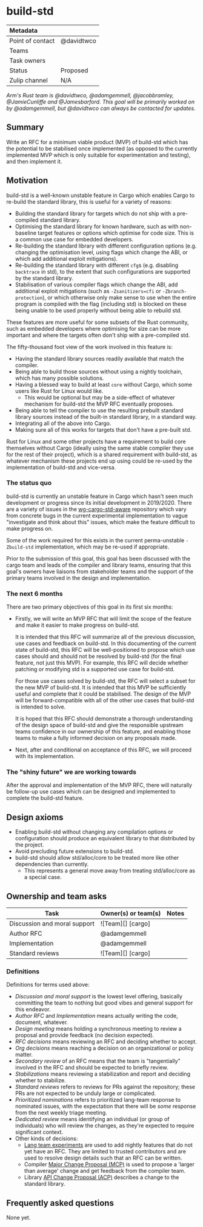 # build-std

| Metadata         |                  |
|:-----------------|------------------|
| Point of contact | @davidtwco       |
| Teams | <!-- TEAMS WITH ASKS --> |
| Task owners      | <!-- TASK OWNERS --> |
| Status           | Proposed         |
| Zulip channel    | N/A              |

*Arm's Rust team is @davidtwco, @adamgemmell, @jacobbramley, @JamieCunliffe and @Jamesbarford. This
goal will be primarily worked on by @adamgemmell, but @davidtwco can always be contacted for
updates.*

## Summary

Write an RFC for a minimum viable product (MVP) of build-std which has the potential to be
stabilised once implemented (as opposed to the currently implemented MVP which is only suitable for
experimentation and testing), and then implement it.

## Motivation

build-std is a well-known unstable feature in Cargo which enables Cargo to re-build the standard
library, this is useful for a variety of reasons:

- Building the standard library for targets which do not ship with a pre-compiled standard library.
- Optimising the standard library for known hardware, such as with non-baseline target features
  or options which optimise for code size. This is a common use case for embedded developers.
- Re-building the standard library with different configuration options (e.g. changing the
  optimisation level, using flags which change the ABI, or which add additional exploit
  mitigations).
- Re-building the standard library with different `cfg`s (e.g. disabling `backtrace` in std), to
  the extent that such configurations are supported by the standard library.
- Stabilisation of various compiler flags which change the ABI, add additional exploit
  mitigations (such as `-Zsanitizers=cfi` or `-Zbranch-protection`), or which otherwise only make
  sense to use when the entire program is compiled with the flag (including std) is blocked on
  these being unable to be used properly without being able to rebuild std.

These features are more useful for some subsets of the Rust community, such as embedded developers
where optimising for size can be more important and where the targets often don't ship with a
pre-compiled std.

The fifty-thousand foot view of the work involved in this feature is:

- Having the standard library sources readily available that match the compiler.
- Being able to build those sources without using a nightly toolchain, which has many
  possible solutions.
- Having a blessed way to build at least `core` without Cargo, which some users like
  Rust for Linux would like.
  - This would be optional but may be a side-effect of whatever mechanism for build-std
    the MVP RFC eventually proposes.
- Being able to tell the compiler to use the resulting prebuilt standard library sources
  instead of the built-in standard library, in a standard way.
- Integrating all of the above into Cargo.
- Making sure all of this works for targets that don't have a pre-built std.

Rust for Linux and some other projects have a requirement to build core themselves without Cargo
(ideally using the same stable compiler they use for the rest of their project), which is a shared
requirement with build-std, as whatever mechanism these projects end up using could be re-used by
the implementation of build-std and vice-versa.

### The status quo

build-std is currently an unstable feature in Cargo which hasn't seen much development or progress
since its initial development in 2019/2020. There are a variety of issues in the
[wg-cargo-std-aware][wg-cargo-std-aware] repository which vary from concrete bugs in the current
experimental implementation to vague "investigate and think about this" issues, which make the
feature difficult to make progress on. 

Some of the work required for this exists in the current perma-unstable `-Zbuild-std`
implementation, which may be re-used if appropriate.

Prior to the submission of this goal, this goal has been discussed with the cargo team and
leads of the compiler and library teams, ensuring that this goal's owners have liaisons from
stakeholder teams and the support of the primary teams involved in the design and
implementation.

[wg-cargo-std-aware]: https://github.com/rust-lang/wg-cargo-std-aware

### The next 6 months

There are two primary objectives of this goal in its first six months:

- Firstly, we will write an MVP RFC that will limit the scope of the feature and make it easier
  to make progress on build-std.

  It is intended that this RFC will summarize all of the previous discussion, use cases and
  feedback on build-std. In this documenting of the current state of build-std, this RFC
  will be well-positioned to propose which use cases should and should not be resolved by
  build-std (for the final feature, not just this MVP). For example, this RFC will decide
  whether patching or modifying std is a supported use case for build-std.

  For those use cases solved by build-std, the RFC will select a subset for the new MVP of
  build-std. It is intended that this MVP be sufficiently useful and complete that it could
  be stabilised. The design of the MVP will be forward-compatible with all of the other use
  cases that build-std is intended to solve.

  It is hoped that this RFC should demonstrate a thorough understanding of the design space
  of build-std and give the responsible upstream teams confidence in our ownership of this
  feature, and enabling those teams to make a fully informed decision on any proposals made.

- Next, after and conditional on acceptance of this RFC, we will proceed with its
  implementation.

### The "shiny future" we are working towards

After the approval and implementation of the MVP RFC, there will naturally be follow-up use cases
which can be designed and implemented to complete the build-std feature.

## Design axioms

- Enabling build-std without changing any compilation options or configuration should produce an
  equivalent library to that distributed by the project.
- Avoid precluding future extensions to build-std.
- build-std should allow std/alloc/core to be treated more like other dependencies than currently.
  - This represents a general move away from treating std/alloc/core as a special case.

## Ownership and team asks

| Task                         | Owner(s) or team(s) | Notes |
|------------------------------|---------------------|-------|
| Discussion and moral support | ![Team][] [cargo]   |       |
| Author RFC                   | @adamgemmell        |       |
| Implementation               | @adamgemmell        |       |
| Standard reviews             | ![Team][] [cargo]   |       |

### Definitions

Definitions for terms used above:

* *Discussion and moral support* is the lowest level offering, basically committing the team to nothing but good vibes and general support for this endeavor.
* *Author RFC* and *Implementation* means actually writing the code, document, whatever.
* *Design meeting* means holding a synchronous meeting to review a proposal and provide feedback (no decision expected).
* *RFC decisions* means reviewing an RFC and deciding whether to accept.
* *Org decisions* means reaching a decision on an organizational or policy matter.
* *Secondary review* of an RFC means that the team is "tangentially" involved in the RFC and should be expected to briefly review.
* *Stabilizations* means reviewing a stabilization and report and deciding whether to stabilize.
* *Standard reviews* refers to reviews for PRs against the repository; these PRs are not expected to be unduly large or complicated.
* *Prioritized nominations* refers to prioritized lang-team response to nominated issues, with the expectation that there will be *some* response from the next weekly triage meeting.
* *Dedicated review* means identifying an individual (or group of individuals) who will review the changes, as they're expected to require significant context.
* Other kinds of decisions:
    * [Lang team experiments](https://lang-team.rust-lang.org/how_to/experiment.html) are used to add nightly features that do not yet have an RFC. They are limited to trusted contributors and are used to resolve design details such that an RFC can be written.
    * Compiler [Major Change Proposal (MCP)](https://forge.rust-lang.org/compiler/mcp.html) is used to propose a 'larger than average' change and get feedback from the compiler team.
    * Library [API Change Proposal (ACP)](https://std-dev-guide.rust-lang.org/development/feature-lifecycle.html) describes a change to the standard library.

## Frequently asked questions

None yet.
